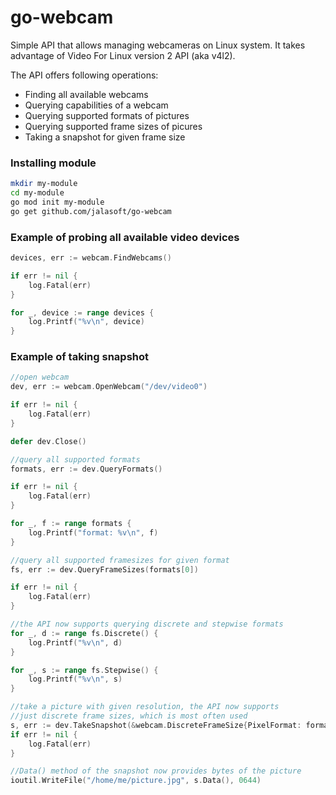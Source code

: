 # go-webcam

Simple API that allows managing webcameras on Linux system. It takes advantage of Video For Linux version 2 API (aka v4l2).

The API offers following operations:

* Finding all available webcams
* Querying capabilities of a webcam
* Querying supported formats of pictures
* Querying supported frame sizes of picures
* Taking a snapshot for given frame size

### Installing module

```bash
mkdir my-module
cd my-module
go mod init my-module
go get github.com/jalasoft/go-webcam
```

### Example of probing all available video devices

```go
devices, err := webcam.FindWebcams()

if err != nil {
    log.Fatal(err)
}

for _, device := range devices {
    log.Printf("%v\n", device)
}
```

### Example of taking snapshot

```go
//open webcam
dev, err := webcam.OpenWebcam("/dev/video0")

if err != nil {
	log.Fatal(err)
}

defer dev.Close()

//query all supported formats
formats, err := dev.QueryFormats()

if err != nil {
    log.Fatal(err)
}

for _, f := range formats {
	log.Printf("format: %v\n", f)
}

//query all supported framesizes for given format
fs, err := dev.QueryFrameSizes(formats[0])

if err != nil {
	log.Fatal(err)
}

//the API now supports querying discrete and stepwise formats
for _, d := range fs.Discrete() {
	log.Printf("%v\n", d)
}

for _, s := range fs.Stepwise() {
    log.Printf("%v\n", s)
}

//take a picture with given resolution, the API now supports
//just discrete frame sizes, which is most often used
s, err := dev.TakeSnapshot(&webcam.DiscreteFrameSize{PixelFormat: formats[0], Width: 640, Height: 480})
if err != nil {
	log.Fatal(err)
}

//Data() method of the snapshot now provides bytes of the picture
ioutil.WriteFile("/home/me/picture.jpg", s.Data(), 0644)
```